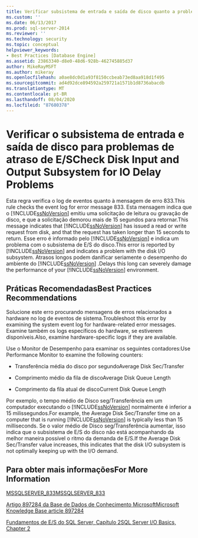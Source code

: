 ```yaml
---
title: Verificar subsistema de entrada e saída de disco quanto a problemas de atraso de E/S | Microsoft Docs
ms.custom: ''
ms.date: 06/13/2017
ms.prod: sql-server-2014
ms.reviewer: ''
ms.technology: security
ms.topic: conceptual
helpviewer_keywords:
- Best Practices [Database Engine]
ms.assetid: 23863340-d8e0-48d6-928b-462745885d37
author: MikeRayMSFT
ms.author: mikeray
ms.openlocfilehash: a0ae8dc0d1a93f8150ccbeab73ed8aa918d1f495
ms.sourcegitcommit: ad4d92dce894592a259721a1571b1d8736abacdb
ms.translationtype: MT
ms.contentlocale: pt-BR
ms.lasthandoff: 08/04/2020
ms.locfileid: "87680378"
---
```

# <a name="check-disk-input-and-output-subsystem-for-io-delay-problems"></a><span data-ttu-id="34b66-102">Verificar o subsistema de entrada e saída de disco para problemas de atraso de E/S</span><span class="sxs-lookup"><span data-stu-id="34b66-102">Check Disk Input and Output Subsystem for IO Delay Problems</span></span>
  <span data-ttu-id="34b66-103">Esta regra verifica o log de eventos quanto à mensagem de erro 833.</span><span class="sxs-lookup"><span data-stu-id="34b66-103">This rule checks the event log for error message 833.</span></span> <span data-ttu-id="34b66-104">Esta mensagem indica que o [!INCLUDE[ssNoVersion](../../includes/ssnoversion-md.md)] emitiu uma solicitação de leitura ou gravação de disco, e que a solicitação demorou mais de 15 segundos para retornar.</span><span class="sxs-lookup"><span data-stu-id="34b66-104">This message indicates that [!INCLUDE[ssNoVersion](../../includes/ssnoversion-md.md)] has issued a read or write request from disk, and that the request has taken longer than 15 seconds to return.</span></span> <span data-ttu-id="34b66-105">Esse erro é informado pelo [!INCLUDE[ssNoVersion](../../includes/ssnoversion-md.md)] e indica um problema com o subsistema de E/S do disco.</span><span class="sxs-lookup"><span data-stu-id="34b66-105">This error is reported by [!INCLUDE[ssNoVersion](../../includes/ssnoversion-md.md)] and indicates a problem with the disk I/O subsystem.</span></span> <span data-ttu-id="34b66-106">Atrasos longos podem danificar seriamente o desempenho do ambiente do [!INCLUDE[ssNoVersion](../../includes/ssnoversion-md.md)] .</span><span class="sxs-lookup"><span data-stu-id="34b66-106">Delays this long can severely damage the performance of your [!INCLUDE[ssNoVersion](../../includes/ssnoversion-md.md)] environment.</span></span>  
  
## <a name="best-practices-recommendations"></a><span data-ttu-id="34b66-107">Práticas Recomendadas</span><span class="sxs-lookup"><span data-stu-id="34b66-107">Best Practices Recommendations</span></span>  
 <span data-ttu-id="34b66-108">Solucione este erro procurando mensagens de erros relacionados a hardware no log de eventos de sistema.</span><span class="sxs-lookup"><span data-stu-id="34b66-108">Troubleshoot this error by examining the system event log for hardware-related error messages.</span></span> <span data-ttu-id="34b66-109">Examine também os logs específicos do hardware, se estiverem disponíveis.</span><span class="sxs-lookup"><span data-stu-id="34b66-109">Also, examine hardware-specific logs if they are available.</span></span>  
  
 <span data-ttu-id="34b66-110">Use o Monitor de Desempenho para examinar os seguintes contadores:</span><span class="sxs-lookup"><span data-stu-id="34b66-110">Use Performance Monitor to examine the following counters:</span></span>  
  
-   <span data-ttu-id="34b66-111">Transferência média do disco por segundo</span><span class="sxs-lookup"><span data-stu-id="34b66-111">Average Disk Sec/Transfer</span></span>  
  
-   <span data-ttu-id="34b66-112">Comprimento médio da fila de disco</span><span class="sxs-lookup"><span data-stu-id="34b66-112">Average Disk Queue Length</span></span>  
  
-   <span data-ttu-id="34b66-113">Comprimento da fila atual de disco</span><span class="sxs-lookup"><span data-stu-id="34b66-113">Current Disk Queue Length</span></span>  
  
 <span data-ttu-id="34b66-114">Por exemplo, o tempo médio de Disco seg/Transferência em um computador executando o [!INCLUDE[ssNoVersion](../../includes/ssnoversion-md.md)] normalmente é inferior a 15 milissegundos.</span><span class="sxs-lookup"><span data-stu-id="34b66-114">For example, the Average Disk Sec/Transfer time on a computer that is running [!INCLUDE[ssNoVersion](../../includes/ssnoversion-md.md)] is typically less than 15 milliseconds.</span></span> <span data-ttu-id="34b66-115">Se o valor médio de Disco seg/Transferência aumentar, isso indica que o subsistema de E/S do disco não está acompanhando da melhor maneira possível o ritmo da demanda de E/S.</span><span class="sxs-lookup"><span data-stu-id="34b66-115">If the Average Disk Sec/Transfer value increases, this indicates that the disk I/O subsystem is not optimally keeping up with the I/O demand.</span></span>  
  
## <a name="for-more-information"></a><span data-ttu-id="34b66-116">Para obter mais informações</span><span class="sxs-lookup"><span data-stu-id="34b66-116">For More Information</span></span>  
 [<span data-ttu-id="34b66-117">MSSQLSERVER_833</span><span class="sxs-lookup"><span data-stu-id="34b66-117">MSSQLSERVER_833</span></span>](../errors-events/mssqlserver-833-database-engine-error.md)  
  
 [<span data-ttu-id="34b66-118">Artigo 897284 da Base de Dados de Conhecimento Microsoft</span><span class="sxs-lookup"><span data-stu-id="34b66-118">Microsoft Knowledge Base article 897284</span></span>](https://go.microsoft.com/fwlink/?linkid=117743)  
  
 <span data-ttu-id="34b66-119">[Fundamentos de E/S do SQL Server, Capítulo 2](/previous-versions/sql/sql-server-2005/administrator/cc917726(v=technet.10))</span><span class="sxs-lookup"><span data-stu-id="34b66-119">[SQL Server I/O Basics, Chapter 2](/previous-versions/sql/sql-server-2005/administrator/cc917726(v=technet.10))</span></span>  
  
  
